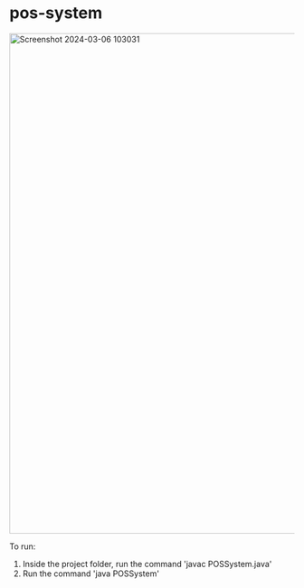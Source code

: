 # pos-system

<img width="885" alt="Screenshot 2024-03-06 103031" src="https://github.com/ErvinC256/pos-system/assets/149756489/c9631eb9-068f-4b4d-aeb7-7fa63a7d150a">

To run:
1. Inside the project folder, run the command 'javac POSSystem.java'
2. Run the command 'java POSSystem'
